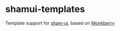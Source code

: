 # shamui-templates

Template support for [sham-ui](https://github.com/shamcode/shamUI), based on [Monkberry](https://github.com/antonmedv/monkberry)